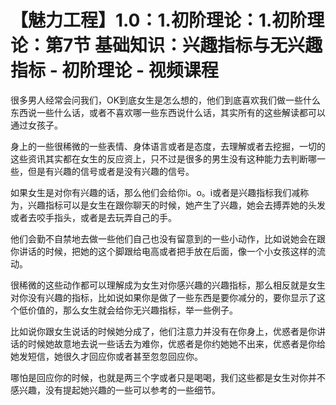 # 【魅力工程】1.0：1.初阶理论：1.初阶理论：第7节 基础知识：兴趣指标与无兴趣指标 - 初阶理论 - 视频课程

很多男人经常会问我们，OK到底女生是怎么想的，他们到底喜欢我们做一些什么东西说一些什么话，或者不喜欢哪一些东西说什么话，其实所有的这些解读都可以通过女孩子。

身上的一些很稀微的一些表情、身体语言或者是态度，去理解或者去挖掘，一切的这些资讯其实都在女生的反应资上，只不过是很多的男生没有这种能力去判断哪一些，但是有兴趣的信号或者是没有兴趣的信号。

如果女生是对你有兴趣的话，那么他们会给你i。o。i或者是兴趣指标我们减称为，兴趣指标可以是女生在跟你聊天的时候，她产生了兴趣，她会去搏弄她的头发或者去咬手指头，或者是去玩弄自己的手。

他们会勤不自禁地去做一些他们自己也没有留意到的一些小动作，比如说她会在跟你讲话的时候，把她的这个脚跟给电高或者把手放在后面，像一个小女孩这样的流动。

很稀微的这些动作都可以理解成为女生对你感兴趣的兴趣指标，那么相反就是女生对你没有兴趣的指标，比如说如果你是做了一些东西是要你减分的，要你显示了这个低价值的，那么女生就会给你无兴趣指标，举一些例子。

比如说你跟女生说话的时候她分成了，他们注意力并没有在你身上，优惑者是你讲话的时候她故意地去说一些话去为难你，优惑者是你约她她不出来，优惑者是你给她发短信，她很久才回应你或者甚至忽忽回应你。

哪怕是回应你的时候，也就是两三个字或者只是喝喝，我们这些都是女生对你并不感兴趣，没有提起她兴趣的一些可以参考的一些细节。